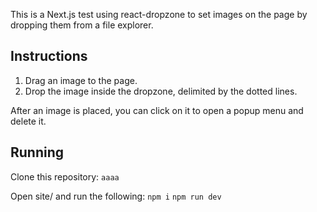 This is a Next.js test using react-dropzone to set images on the page by dropping them from a file explorer.

## Instructions
1. Drag an image to the page.
2. Drop the image inside the dropzone, delimited by the dotted lines.

After an image is placed, you can click on it to open a popup menu and delete it.

## Running
Clone this repository:
`aaaa`

Open site/ and run the following:
`npm i`
`npm run dev`



